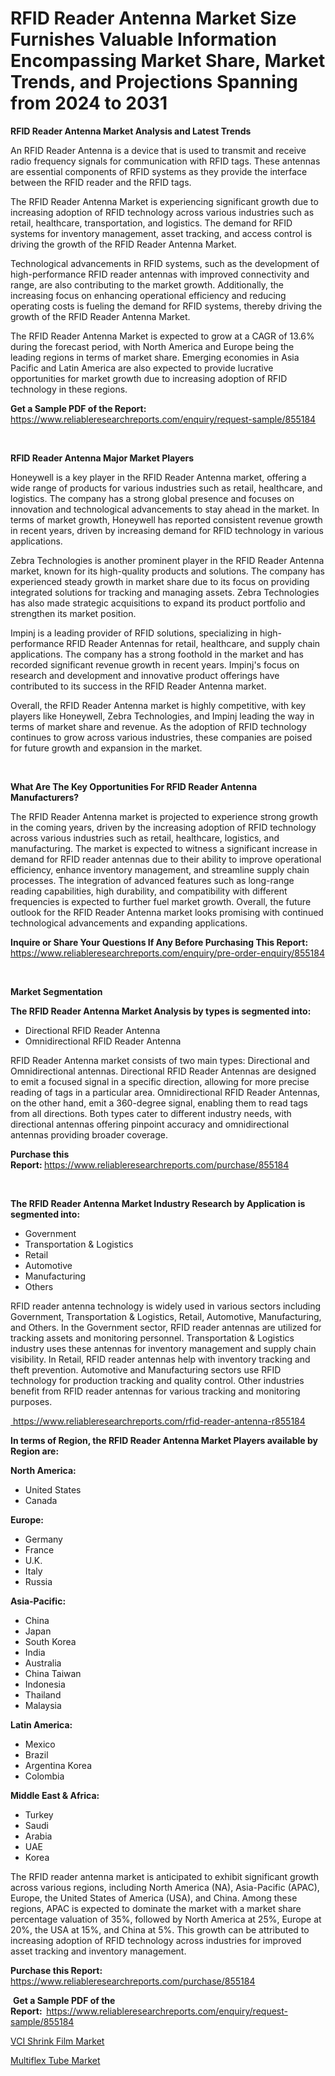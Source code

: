 <p><h1>RFID Reader Antenna Market Size Furnishes Valuable Information Encompassing Market Share, Market Trends, and Projections Spanning from 2024 to 2031</h1></p><p><strong>RFID Reader Antenna Market Analysis and Latest Trends</strong></p>
<p><p>An RFID Reader Antenna is a device that is used to transmit and receive radio frequency signals for communication with RFID tags. These antennas are essential components of RFID systems as they provide the interface between the RFID reader and the RFID tags.</p><p>The RFID Reader Antenna Market is experiencing significant growth due to increasing adoption of RFID technology across various industries such as retail, healthcare, transportation, and logistics. The demand for RFID systems for inventory management, asset tracking, and access control is driving the growth of the RFID Reader Antenna Market.</p><p>Technological advancements in RFID systems, such as the development of high-performance RFID reader antennas with improved connectivity and range, are also contributing to the market growth. Additionally, the increasing focus on enhancing operational efficiency and reducing operating costs is fueling the demand for RFID systems, thereby driving the growth of the RFID Reader Antenna Market.</p><p>The RFID Reader Antenna Market is expected to grow at a CAGR of 13.6% during the forecast period, with North America and Europe being the leading regions in terms of market share. Emerging economies in Asia Pacific and Latin America are also expected to provide lucrative opportunities for market growth due to increasing adoption of RFID technology in these regions.</p></p>
<p><strong>Get a Sample PDF of the Report:&nbsp;</strong> <a href="https://www.reliableresearchreports.com/enquiry/request-sample/855184">https://www.reliableresearchreports.com/enquiry/request-sample/855184</a></p>
<p>&nbsp;</p>
<p><strong>RFID Reader Antenna Major Market Players</strong></p>
<p><p>Honeywell is a key player in the RFID Reader Antenna market, offering a wide range of products for various industries such as retail, healthcare, and logistics. The company has a strong global presence and focuses on innovation and technological advancements to stay ahead in the market. In terms of market growth, Honeywell has reported consistent revenue growth in recent years, driven by increasing demand for RFID technology in various applications.</p><p>Zebra Technologies is another prominent player in the RFID Reader Antenna market, known for its high-quality products and solutions. The company has experienced steady growth in market share due to its focus on providing integrated solutions for tracking and managing assets. Zebra Technologies has also made strategic acquisitions to expand its product portfolio and strengthen its market position.</p><p>Impinj is a leading provider of RFID solutions, specializing in high-performance RFID Reader Antennas for retail, healthcare, and supply chain applications. The company has a strong foothold in the market and has recorded significant revenue growth in recent years. Impinj's focus on research and development and innovative product offerings have contributed to its success in the RFID Reader Antenna market.</p><p>Overall, the RFID Reader Antenna market is highly competitive, with key players like Honeywell, Zebra Technologies, and Impinj leading the way in terms of market share and revenue. As the adoption of RFID technology continues to grow across various industries, these companies are poised for future growth and expansion in the market.</p></p>
<p>&nbsp;</p>
<p><strong>What Are The Key Opportunities For RFID Reader Antenna Manufacturers?</strong></p>
<p><p>The RFID Reader Antenna market is projected to experience strong growth in the coming years, driven by the increasing adoption of RFID technology across various industries such as retail, healthcare, logistics, and manufacturing. The market is expected to witness a significant increase in demand for RFID reader antennas due to their ability to improve operational efficiency, enhance inventory management, and streamline supply chain processes. The integration of advanced features such as long-range reading capabilities, high durability, and compatibility with different frequencies is expected to further fuel market growth. Overall, the future outlook for the RFID Reader Antenna market looks promising with continued technological advancements and expanding applications.</p></p>
<p><strong>Inquire or Share Your Questions If Any Before Purchasing This Report:</strong> <a href="https://www.reliableresearchreports.com/enquiry/pre-order-enquiry/855184">https://www.reliableresearchreports.com/enquiry/pre-order-enquiry/855184</a></p>
<p>&nbsp;</p>
<p><strong>Market Segmentation</strong></p>
<p><strong>The RFID Reader Antenna Market Analysis by types is segmented into:</strong></p>
<p><ul><li>Directional RFID Reader Antenna</li><li>Omnidirectional RFID Reader Antenna</li></ul></p>
<p><p>RFID Reader Antenna market consists of two main types: Directional and Omnidirectional antennas. Directional RFID Reader Antennas are designed to emit a focused signal in a specific direction, allowing for more precise reading of tags in a particular area. Omnidirectional RFID Reader Antennas, on the other hand, emit a 360-degree signal, enabling them to read tags from all directions. Both types cater to different industry needs, with directional antennas offering pinpoint accuracy and omnidirectional antennas providing broader coverage.</p></p>
<p><strong>Purchase this Report:&nbsp;</strong><a href="https://www.reliableresearchreports.com/purchase/855184">https://www.reliableresearchreports.com/purchase/855184</a></p>
<p>&nbsp;</p>
<p><strong>The RFID Reader Antenna Market Industry Research by Application is segmented into:</strong></p>
<p><ul><li>Government</li><li>Transportation & Logistics</li><li>Retail</li><li>Automotive</li><li>Manufacturing</li><li>Others</li></ul></p>
<p><p>RFID reader antenna technology is widely used in various sectors including Government, Transportation & Logistics, Retail, Automotive, Manufacturing, and Others. In the Government sector, RFID reader antennas are utilized for tracking assets and monitoring personnel. Transportation & Logistics industry uses these antennas for inventory management and supply chain visibility. In Retail, RFID reader antennas help with inventory tracking and theft prevention. Automotive and Manufacturing sectors use RFID technology for production tracking and quality control. Other industries benefit from RFID reader antennas for various tracking and monitoring purposes.</p></p>
<p><a href="https://www.reliableresearchreports.com/rfid-reader-antenna-r855184">&nbsp;https://www.reliableresearchreports.com/rfid-reader-antenna-r855184</a></p>
<p><strong>In terms of Region, the RFID Reader Antenna Market Players available by Region are:</strong></p>
<p>
    <p> <strong> North America: </strong>
        <ul>
            <li>United States</li>
            <li>Canada</li>
        </ul>
        </p> 
    <p> <strong> Europe: </strong>
        <ul>
            <li>Germany</li>
            <li>France</li>
            <li>U.K.</li>
            <li>Italy</li>
            <li>Russia</li>
        </ul>
        </p> 
    <p> <strong> Asia-Pacific: </strong>
        <ul>
            <li>China</li>
            <li>Japan</li>
            <li>South Korea</li>
            <li>India</li>
            <li>Australia</li>
            <li>China Taiwan</li>
            <li>Indonesia</li>
            <li>Thailand</li>
            <li>Malaysia</li>
        </ul>
        </p> 
    <p> <strong> Latin America: </strong>
        <ul>
            <li>Mexico</li>
            <li>Brazil</li>
            <li>Argentina Korea</li>
            <li>Colombia</li>
        </ul>
        </p> 
    <p> <strong> Middle East & Africa: </strong>
        <ul>
            <li>Turkey</li>
            <li>Saudi</li>
            <li>Arabia</li>
            <li>UAE</li>
            <li>Korea</li>
        </ul>
    </p>
    </p>
<p><p>The RFID reader antenna market is anticipated to exhibit significant growth across various regions, including North America (NA), Asia-Pacific (APAC), Europe, the United States of America (USA), and China. Among these regions, APAC is expected to dominate the market with a market share percentage valuation of 35%, followed by North America at 25%, Europe at 20%, the USA at 15%, and China at 5%. This growth can be attributed to increasing adoption of RFID technology across industries for improved asset tracking and inventory management.</p></p>
<p><strong>Purchase this Report: </strong><a href="https://www.reliableresearchreports.com/purchase/855184">https://www.reliableresearchreports.com/purchase/855184</a></p>
<p>&nbsp;<strong>Get a Sample PDF of the Report:&nbsp;&nbsp;</strong><a href="https://www.reliableresearchreports.com/enquiry/request-sample/855184">https://www.reliableresearchreports.com/enquiry/request-sample/855184</a></p>
<p><strong></strong></p>
<p><p><a href="https://issuu.com/reportprime-2/docs/vci-shrink-film-market-size-2030.pptx">VCI Shrink Film Market</a></p><p><a href="https://issuu.com/reportprime-2/docs/multiflex-tube-market-size-2030.pptx">Multiflex Tube Market</a></p></p>